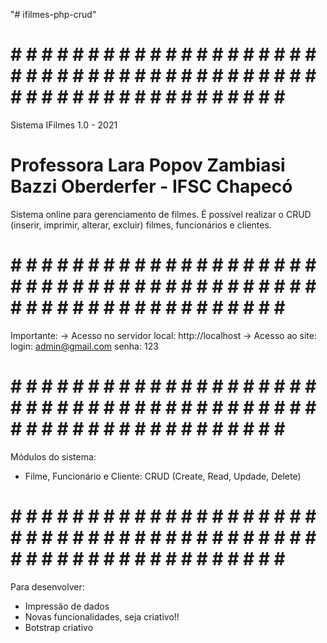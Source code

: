 "# ifilmes-php-crud" 
# # # # # # # # # # # # # # # # # # # # # # # # # # # # # # # # # # # # # # # # # # # # # # # # # # # # # # # # # # # # 
Sistema IFilmes 1.0 - 2021
# Professora Lara Popov Zambiasi Bazzi Oberderfer - IFSC Chapecó	

Sistema online para gerenciamento de filmes. É possível realizar o CRUD (inserir, imprimir, alterar, excluir) filmes, funcionários e clientes.

# # # # # # # # # # # # # # # # # # # # # # # # # # # # # # # # # # # # # # # # # # # # # # # # # # # # # # # # # # # # 
Importante:
-> Acesso no servidor local: http://localhost 
-> Acesso ao site:
login: admin@gmail.com
senha: 123

# # # # # # # # # # # # # # # # # # # # # # # # # # # # # # # # # # # # # # # # # # # # # # # # # # # # # # # # # # # # 
Módulos do sistema:

- Filme, Funcionário e Cliente: CRUD (Create, Read, Updade, Delete)

# # # # # # # # # # # # # # # # # # # # # # # # # # # # # # # # # # # # # # # # # # # # # # # # # # # # # # # # # # # # 
Para desenvolver:

- Impressão de dados
- Novas funcionalidades, seja criativo!!
- Botstrap criativo
